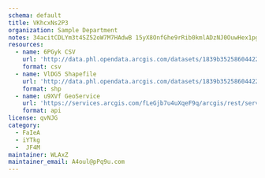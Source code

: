 ```yaml
---
schema: default
title: VKhcxNs2P3 
organization: Sample Department 
notes: 34acitCDLYm3t4SZ52oW7M7HAdwB 15yX8OnfGhe9rRib0kmlADzNJ0OuwHex1pgFvTfTsKjPbcXNMaL8Vhsqgd6RFvrUSVE6Cpx 
resources:
  - name: 6PGyk CSV
    url: 'http://data.phl.opendata.arcgis.com/datasets/1839b35258604422b0b520cbb668df0d_0.csv'
    format: csv
  - name: VlDG5 Shapefile
    url: 'http://data.phl.opendata.arcgis.com/datasets/1839b35258604422b0b520cbb668df0d_0.zip'
    format: shp
  - name: u9XVf GeoService
    url: 'https://services.arcgis.com/fLeGjb7u4uXqeF9q/arcgis/rest/services/Air_Monitoring_Stations/FeatureServer/0/query'
    format: api
license: qvNJG 
category:
  - FaIeA 
  - iYTkg 
  -  JF4M 
maintainer: WLAxZ  
maintainer_email: A4oul@pPq9u.com
---
```

